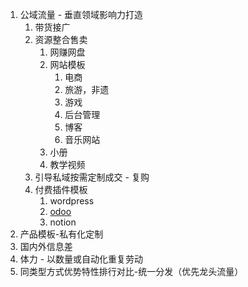 1. 公域流量 - 垂直领域影响力打造
   1. 带货接广
   2. 资源整合售卖
      1. 网赚网盘
      2. 网站模板
         1. 电商
         2. 旅游，非遗
         3. 游戏
         4. 后台管理
         5. 博客
         6. 音乐网站
      3. 小册
      4. 教学视频
   3. 引导私域按需定制成交 - 复购
   4. 付费插件模板
      1. wordpress
      2. [odoo](https://apps.odoo.com/apps)
      3. notion
2. 产品模板-私有化定制
3. 国内外信息差
4. 体力 - 以数量或自动化重复劳动
5. 同类型方式优势特性排行对比-统一分发（优先龙头流量）
